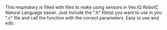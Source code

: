 This respiratory is filled with files to make using sensors in Vex IQ RobotC Natural Language easier. Just include the ".h" file(s) you want to use in you ".c" file and call the function with the correct parameters. Easy to use and edit.
